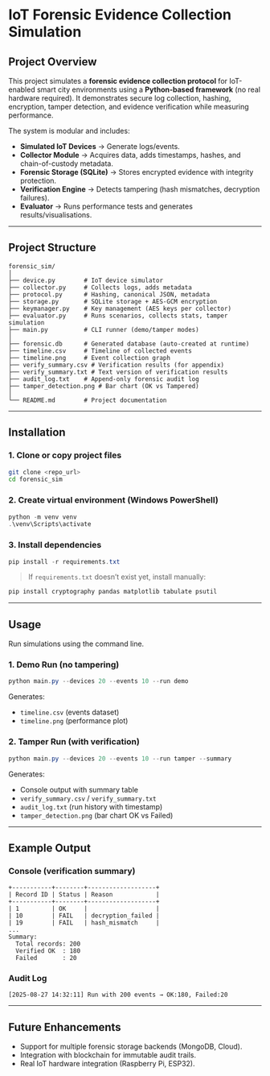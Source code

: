 # IoT Forensic Evidence Collection Simulation

## Project Overview

This project simulates a **forensic evidence collection protocol** for IoT-enabled smart city environments using a **Python-based framework** (no real hardware required).
It demonstrates secure log collection, hashing, encryption, tamper detection, and evidence verification while measuring performance.

The system is modular and includes:

* **Simulated IoT Devices** → Generate logs/events.
* **Collector Module** → Acquires data, adds timestamps, hashes, and chain-of-custody metadata.
* **Forensic Storage (SQLite)** → Stores encrypted evidence with integrity protection.
* **Verification Engine** → Detects tampering (hash mismatches, decryption failures).
* **Evaluator** → Runs performance tests and generates results/visualisations.

---

## Project Structure

```
forensic_sim/
│
├── device.py        # IoT device simulator
├── collector.py     # Collects logs, adds metadata
├── protocol.py      # Hashing, canonical JSON, metadata
├── storage.py       # SQLite storage + AES-GCM encryption
├── keymanager.py    # Key management (AES keys per collector)
├── evaluator.py     # Runs scenarios, collects stats, tamper simulation
├── main.py          # CLI runner (demo/tamper modes)
│
├── forensic.db      # Generated database (auto-created at runtime)
├── timeline.csv     # Timeline of collected events
├── timeline.png     # Event collection graph
├── verify_summary.csv # Verification results (for appendix)
├── verify_summary.txt # Text version of verification results
├── audit_log.txt    # Append-only forensic audit log
├── tamper_detection.png # Bar chart (OK vs Tampered)
│
└── README.md        # Project documentation
```

---

## Installation

### 1. Clone or copy project files

```bash
git clone <repo_url>
cd forensic_sim
```

### 2. Create virtual environment (Windows PowerShell)

```powershell
python -m venv venv
.\venv\Scripts\activate
```

### 3. Install dependencies

```powershell
pip install -r requirements.txt
```

> If `requirements.txt` doesn’t exist yet, install manually:

```powershell
pip install cryptography pandas matplotlib tabulate psutil
```

---

## Usage

Run simulations using the command line.

### 1. Demo Run (no tampering)

```powershell
python main.py --devices 20 --events 10 --run demo
```

Generates:

* `timeline.csv` (events dataset)
* `timeline.png` (performance plot)

### 2. Tamper Run (with verification)

```powershell
python main.py --devices 20 --events 10 --run tamper --summary
```

Generates:

* Console output with summary table
* `verify_summary.csv` / `verify_summary.txt`
* `audit_log.txt` (run history with timestamp)
* `tamper_detection.png` (bar chart OK vs Failed)

---

## Example Output

### Console (verification summary)

```
+-----------+--------+-------------------+
| Record ID | Status | Reason            |
+-----------+--------+-------------------+
| 1         | OK     |                   |
| 10        | FAIL   | decryption_failed |
| 19        | FAIL   | hash_mismatch     |
...
Summary:
  Total records: 200
  Verified OK  : 180
  Failed       : 20
```

### Audit Log

```
[2025-08-27 14:32:11] Run with 200 events → OK:180, Failed:20
```
---

## Future Enhancements

* Support for multiple forensic storage backends (MongoDB, Cloud).
* Integration with blockchain for immutable audit trails.
* Real IoT hardware integration (Raspberry Pi, ESP32).



